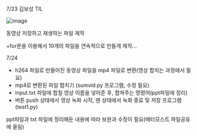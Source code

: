 7/23 김보성 TIL

![image](https://user-images.githubusercontent.com/48462044/88282891-5f9f9780-cd25-11ea-933d-0a731c2045e9.png)

동영상 저장하고 재생하는 파일 제작



+for문을 이용해서 10개의 파일을 연속적으로 만들게 제작...





7/24

- h264 파일로 만들어진 동영상 파일을 mp4 파일로 변환(영상 합치는 과정에서 필요)
- mp4로 변환된 파일 합치기 (sumvid.py 프로그램, 수정 필요)
- input.txt 파일에 합칠 영상 이름을 넣어준 후, 합쳐주는 명령어(ppt파일에 정리)
- 버튼 push 상태에서 영상 녹화 시작, 뗀 상태에서 녹화 종료 및 저장 프로그램(test1.py)



ppt파일과 txt 파일에 정리해둔 내용에 따라 보완과 수정이 필요(매터모스트 파일공유에 올림)